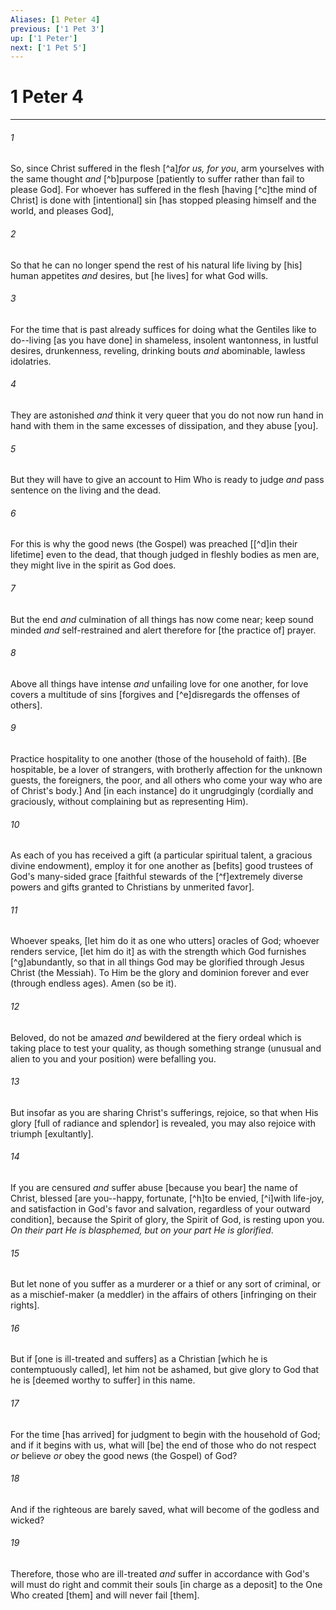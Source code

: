```yaml
---
Aliases: [1 Peter 4]
previous: ['1 Pet 3']
up: ['1 Peter']
next: ['1 Pet 5']
---
```

# 1 Peter 4

***














###### 1 






So, since Christ suffered in the flesh [^a]_for us, for you_, arm yourselves with the same thought _and_ [^b]purpose [patiently to suffer rather than fail to please God]. For whoever has suffered in the flesh [having [^c]the mind of Christ] is done with [intentional] sin [has stopped pleasing himself and the world, and pleases God], 













###### 2 






So that he can no longer spend the rest of his natural life living by [his] human appetites _and_ desires, but [he lives] for what God wills. 













###### 3 






For the time that is past already suffices for doing what the Gentiles like to do--living [as you have done] in shameless, insolent wantonness, in lustful desires, drunkenness, reveling, drinking bouts _and_ abominable, lawless idolatries. 













###### 4 






They are astonished _and_ think it very queer that you do not now run hand in hand with them in the same excesses of dissipation, and they abuse [you]. 













###### 5 






But they will have to give an account to Him Who is ready to judge _and_ pass sentence on the living and the dead. 













###### 6 






For this is why the good news (the Gospel) was preached [[^d]in their lifetime] even to the dead, that though judged in fleshly bodies as men are, they might live in the spirit as God does. 













###### 7 






But the end _and_ culmination of all things has now come near; keep sound minded _and_ self-restrained and alert therefore for [the practice of] prayer. 













###### 8 






Above all things have intense _and_ unfailing love for one another, for love covers a multitude of sins [forgives and [^e]disregards the offenses of others]. 













###### 9 






Practice hospitality to one another (those of the household of faith). [Be hospitable, be a lover of strangers, with brotherly affection for the unknown guests, the foreigners, the poor, and all others who come your way who are of Christ's body.] And [in each instance] do it ungrudgingly (cordially and graciously, without complaining but as representing Him). 













###### 10 






As each of you has received a gift (a particular spiritual talent, a gracious divine endowment), employ it for one another as [befits] good trustees of God's many-sided grace [faithful stewards of the [^f]extremely diverse powers and gifts granted to Christians by unmerited favor]. 













###### 11 






Whoever speaks, [let him do it as one who utters] oracles of God; whoever renders service, [let him do it] as with the strength which God furnishes [^g]abundantly, so that in all things God may be glorified through Jesus Christ (the Messiah). To Him be the glory and dominion forever and ever (through endless ages). Amen (so be it). 













###### 12 






Beloved, do not be amazed _and_ bewildered at the fiery ordeal which is taking place to test your quality, as though something strange (unusual and alien to you and your position) were befalling you. 













###### 13 






But insofar as you are sharing Christ's sufferings, rejoice, so that when His glory [full of radiance and splendor] is revealed, you may also rejoice with triumph [exultantly]. 













###### 14 






If you are censured _and_ suffer abuse [because you bear] the name of Christ, blessed [are you--happy, fortunate, [^h]to be envied, [^i]with life-joy, and satisfaction in God's favor and salvation, regardless of your outward condition], because the Spirit of glory, the Spirit of God, is resting upon you. _On their part He is blasphemed, but on your part He is glorified_. 













###### 15 






But let none of you suffer as a murderer or a thief or any sort of criminal, or as a mischief-maker (a meddler) in the affairs of others [infringing on their rights]. 













###### 16 






But if [one is ill-treated and suffers] as a Christian [which he is contemptuously called], let him not be ashamed, but give glory to God that he is [deemed worthy to suffer] in this name. 













###### 17 






For the time [has arrived] for judgment to begin with the household of God; and if it begins with us, what will [be] the end of those who do not respect _or_ believe _or_ obey the good news (the Gospel) of God? 













###### 18 






And if the righteous are barely saved, what will become of the godless and wicked? 













###### 19 






Therefore, those who are ill-treated _and_ suffer in accordance with God's will must do right and commit their souls [in charge as a deposit] to the One Who created [them] and will never fail [them].
